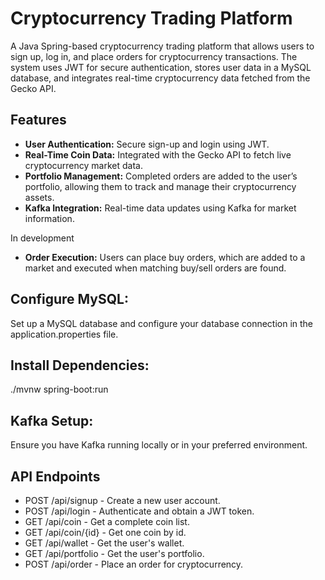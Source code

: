 # Cryptocurrency Trading Platform

A Java Spring-based cryptocurrency trading platform that allows users to sign up, log in, and place orders for cryptocurrency transactions. The system uses JWT for secure authentication, stores user data in a MySQL database, and integrates real-time cryptocurrency data fetched from the Gecko API.

## Features

- **User Authentication:** Secure sign-up and login using JWT.
- **Real-Time Coin Data:** Integrated with the Gecko API to fetch live cryptocurrency market data.
- **Portfolio Management:** Completed orders are added to the user’s portfolio, allowing them to track and manage their cryptocurrency assets.
- **Kafka Integration:** Real-time data updates using Kafka for market information.

In development
- **Order Execution:** Users can place buy orders, which are added to a market and executed when matching buy/sell orders are found.


## Configure MySQL:
Set up a MySQL database and configure your database connection in the application.properties file.

## Install Dependencies:
  ./mvnw spring-boot:run


## Kafka Setup:
Ensure you have Kafka running locally or in your preferred environment.

## API Endpoints
* POST /api/signup - Create a new user account.
* POST /api/login - Authenticate and obtain a JWT token.
* GET /api/coin - Get a complete coin list. 
* GET /api/coin/{id} - Get one coin by id. 
* GET /api/wallet - Get the user's wallet. 
* GET /api/portfolio - Get the user's portfolio. 
* POST /api/order - Place an order for cryptocurrency.
